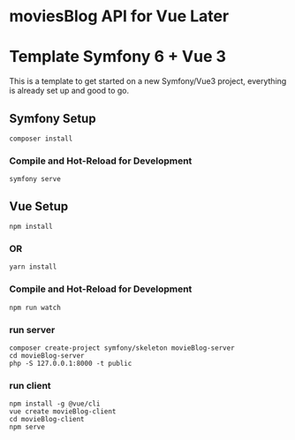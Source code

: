 # moviesBlog API for Vue Later

# Template Symfony 6 + Vue 3

   This is a template to get started on a new Symfony/Vue3 project, everything is already set up and good to go.

## Symfony Setup

```symfony
composer install
```

### Compile and Hot-Reload for Development

```symfony
symfony serve
```

## Vue Setup

```vue
npm install
```

### OR

```vue
yarn install
```

### Compile and Hot-Reload for Development

```vue
npm run watch
```

### run server
```
composer create-project symfony/skeleton movieBlog-server
cd movieBlog-server
php -S 127.0.0.1:8000 -t public
```


### run client
```
npm install -g @vue/cli
vue create movieBlog-client
cd movieBlog-client
npm serve
```

